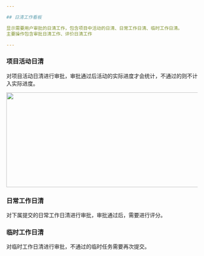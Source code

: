 ```yaml
---

## 日清工作看板

显示需要用户审批的日清工作，包含项目中活动的日清、日常工作日清、临时工作日清。
主要操作包含审批日清工作、评价日清工作

---
```


### 项目活动日清

对项目活动日清进行审批，审批通过后活动的实际进度才会统计，不通过的则不计入实际进度。

<img src="static/images_doc/task-01.png" style="height:250px;width:700px;" />

### 日常工作日清

对下属提交的日常工作日清进行审批，审批通过后，需要进行评分。

### 临时工作日清

对临时工作日清进行审批，不通过的临时任务需要再次提交。

